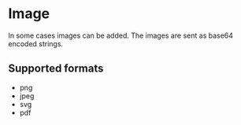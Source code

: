 # Image

In some cases images can be added. The images are sent as base64 encoded strings.

## Supported formats

- png
- jpeg
- svg
- pdf
